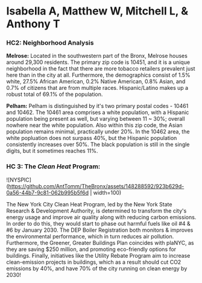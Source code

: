 # Isabella A, Matthew W, Mitchell L, & Anthony T

### HC2: Neighborhood Analysis

**Melrose:** Located in the southwestern part of the Bronx, Melrose houses around 29,300 residents. The primary zip code is 10451, and it is a unique neighborhood in the fact that there are more tobacco retailers prevalent just here than in the city at all. Furthermore, the demographics consist of 1.5% white, 27.5% African American, 0.2% Native American, 0.8% Asian, and 0.7% of citizens that are from multiple races. Hispanic/Latino makes up a robust total of 69.1% of the population. 

**Pelham:** Pelham is distinguished by it's two primary postal codes - 10461 and 10462. The 10461 area comprises a white population, with a Hispanic population being present as well, but varying between 11 ~ 30%; overall nowhere near the white population. Also within this zip code, the Asian population remains minimal, practically under 20%. In the 10462 area, the white popluation does not surpass 40%, but the Hispanic population consistently increases over 50%. The black population is still in the single digits, but it sometimes reaches 11%.

### HC 3: The ***Clean Heat*** Program:

![NYSPIC](https://github.com/AntTomm/TheBronx/assets/148288592/923b629d-0a56-44b7-9c81-062b995b5f6d | width=100) 


The New York City Clean Heat Program, led by the New York State Research & Development Authority, is determined to transform the city's energy usage and improve air quality along with reducing carbon emissions. In order to do this, they would start to phase out harmful fuels like oil #4 & #6 by January 2030. The DEP Boiler Registration both monitors & improves the environmental performance, which in turn reduces air pollution. Furthermore, the Greener, Greater Buildings Plan coincides with plaNYC, as they are saving $250 million, and promoting eco-friendly options for buildings. Finally, initiatives like the Utility Rebate Program aim to increase clean-emission projects in buildings, which as a result should cut CO2 emissions by 40%, and have 70% of the city running on clean energy by 2030!
